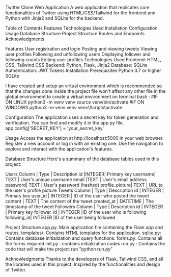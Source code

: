Twitter Clone Web Application
A web application that replicates core functionalities of Twitter using HTML/CSS/Tailwind for the frontend and Python with Jinja2 and SQLite for the backend.

Table of Contents
    Features
    Technologies Used
    Installation
    Configuration
    Usage
    Database Structure
    Project Structure
    Routes and Endpoints
    Acknowledgments
    
  Features
    User registration and login
    Posting and viewing tweets
    Viewing user profiles
    Following and unfollowing users
    Displaying follower and following counts
    Editing user profiles
  Technologies Used
    Frontend: HTML, CSS, Tailwind CSS
    Backend: Python, Flask, Jinja2
    Database: SQLite
    Authentication: JWT Tokens
  Installation
    Prerequisites
    Python 3.7 or higher
    SQLite

  I have created and setup  an virtual environment which is recommended so that the changes done inside the project file won't affect any other file in the global environment
  to create a virtual environment on terminal bash :
    #IF ON LINUX 
    python3 -m venv venv
    source venv/bin/activate
    #IF ON WINDOWS 
    python3 -m venv venv
    venv\Scripts\activate

    
  Configuration
    The application uses a secret key for token generation and verification. You can find and modify it in the app.py file.
    app.config['SECRET_KEY'] = 'your_secret_key'

  Usage
    Access the application at http://localhost:5000 in your web browser.
    Register a new account or log in with an existing one.
    Use the navigation to explore and interact with the application's features.
    
  Database Structure
    Here's a summary of the database tables used in this project:

   Users
    Column  |	Type  |	Description
    id	    |INTEGER|	Primary key
    username|	TEXT	| User's unique username
    email	  |TEXT	  | User's email address
    password|	TEXT	| User's password (hashed)
    profile_picture|	TEXT |	URL to the user's profile picture
  Tweets
    Column |	Type |	Description
    id	| INTEGER	 | Primary key
    user_id |	INTEGER |	ID of the user who posted the tweet
    content |	TEXT |	The content of the tweet
    created_at |	DATETIME |	The timestamp of the tweet
  Followers
    Column |	Type |	Description
    id |	INTEGER  |	Primary key
    follower_id |	INTEGER	 |ID  of the user who is following
    following_id| 	INTEGER	|ID of the user being followed

  Project Structure
    app.py: Main application file containing the Flask app and routes.
    templates/: Contains HTML templates for the application.
    sqlite.py: Contains database initialization and query functions.
    forms.py: Contains all the forms required
    init.py : contains initialization codes
    run.py : Contains the code that will make the project run "python run.py"

  Acknowledgments
    Thanks to the developers of Flask, Tailwind CSS, and all the libraries used in this project.
    Inspired by the functionalities and design of Twitter.

    
    
    

